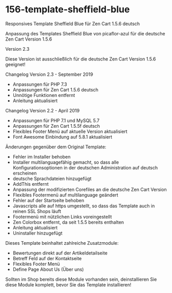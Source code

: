 # 156-template-sheffield-blue
Responsives Template Sheffield Blue für Zen Cart 1.5.6 deutsch

Anpassung des Templates Sheffield Blue von picaflor-azul für die deutsche Zen Cart Version 1.5.6

Version 2.3

Diese Version ist ausschließlich für die deutsche Zen Cart Version 1.5.6 geeignet!

Changelog Version 2.3 - September 2019
- Anpassungen für PHP 7.3
- Anpassungen für Zen Cart 1.5.6 deutsch
- Unnötige Funktionen entfernt
- Anleitung aktualisiert

Changelog Version 2.2 - April 2019
- Anpassungen für PHP 7.1 und MySQL 5.7
- Anpassungen für Zen Cart 1.5.5f deutsch
- Flexibles Footer Menü auf aktuelle Version aktualisiert
- Font Awesome Einbindung auf 5.8.1 aktualisiert

Änderungen gegenüber dem Original Template:
- Fehler im Installer behoben
- Installer multilanguagefähig gemacht, so dass alle Konfigurationsoptionen in der deutschen Administration auf deutsch erscheinen
- deutsche Sprachdateien hinzugefügt
- AddThis entfernt 
- Anpassung der modifizierten Corefiles an die deutsche Zen Cart Version
- Flexibles Footermenü auf multilanguage geändert
- Fehler auf der Startseite behoben
- Javascripts alle auf https umgestellt, so dass das Template auch in reinen SSL Shops läuft
- Footermenü mit nützlichen Links voreingestellt
- Zen Colorbox entfernt, da seit 1.5.5 bereits enthalten
- Anleitung aktualisiert
- Uninstaller hinzugefügt

Dieses Template beinhaltet zahlreiche Zusatzmodule:
- Bewertungen direkt auf der Artikeldetailseite
- Betreff Feld auf der Kontaktseite
- Flexibles Footer Menü
- Define Page About Us (Über uns)

Sollten im Shop bereits diese Module vorhanden sein, deinstallieren Sie diese Module komplett, bevor Sie das Template installieren!
